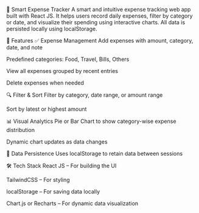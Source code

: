 💸 Smart Expense Tracker
A smart and intuitive expense tracking web app built with React JS. It helps users record daily expenses, filter by category or date, and visualize their spending using interactive charts. All data is persisted locally using localStorage.

🔧 Features
✅ Expense Management
Add expenses with amount, category, date, and note

Predefined categories: Food, Travel, Bills, Others

View all expenses grouped by recent entries

Delete expenses when needed

🔍 Filter & Sort
Filter by category, date range, or amount range

Sort by latest or highest amount

📊 Visual Analytics
Pie or Bar Chart to show category-wise expense distribution

Dynamic chart updates as data changes

💾 Data Persistence
Uses localStorage to retain data between sessions

🛠 Tech Stack
React JS – For building the UI

TailwindCSS – For styling

localStorage – For saving data locally

Chart.js or Recharts – For dynamic data visualization